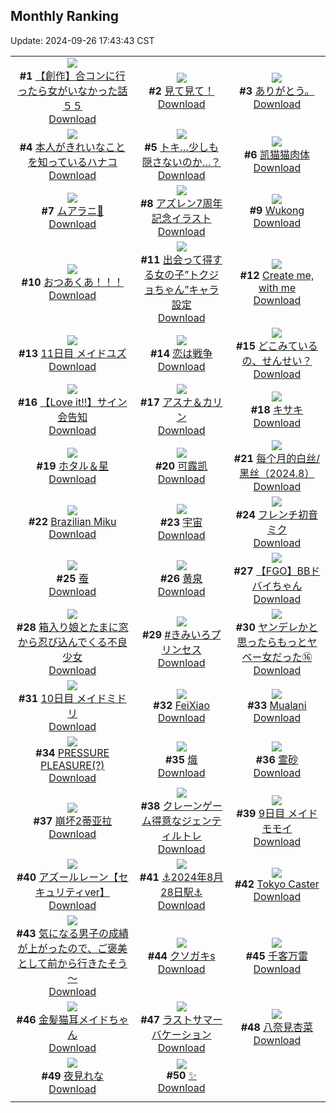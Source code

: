 ## Monthly Ranking
Update: 2024-09-26 17:43:43 CST

|      |      |      |
| :----: | :----: | :----: |
| ![](https://i.pixiv.re/c/240x480/img-master/img/2024/08/29/00/00/27/121922330_p0_master1200.jpg)<br>**#1** [【創作】合コンに行ったら女がいなかった話５５](https://www.pixiv.net/artworks/121922330)<br>[Download](https://i.pixiv.re/img-original/img/2024/08/29/00/00/27/121922330_p0.png) | ![](https://i.pixiv.re/c/240x480/img-master/img/2024/08/29/00/13/16/121923039_p0_master1200.jpg)<br>**#2** [見て見て！](https://www.pixiv.net/artworks/121923039)<br>[Download](https://i.pixiv.re/img-original/img/2024/08/29/00/13/16/121923039_p0.png) | ![](https://i.pixiv.re/c/240x480/img-master/img/2024/08/29/00/04/42/121922693_p0_master1200.jpg)<br>**#3** [ありがとう。](https://www.pixiv.net/artworks/121922693)<br>[Download](https://i.pixiv.re/img-original/img/2024/08/29/00/04/42/121922693_p0.jpg) |
| ![](https://i.pixiv.re/c/240x480/img-master/img/2024/08/29/00/01/26/121922475_p0_master1200.jpg)<br>**#4** [本人がきれいなことを知っているハナコ](https://www.pixiv.net/artworks/121922475)<br>[Download](https://i.pixiv.re/img-original/img/2024/08/29/00/01/26/121922475_p0.jpg) | ![](https://i.pixiv.re/c/240x480/img-master/img/2024/08/29/19/20/38/121941354_p0_master1200.jpg)<br>**#5** [トキ…少しも隠さないのか…？](https://www.pixiv.net/artworks/121941354)<br>[Download](https://i.pixiv.re/img-original/img/2024/08/29/19/20/38/121941354_p0.png) | ![](https://i.pixiv.re/c/240x480/img-master/img/2024/08/29/12/46/10/121933775_p0_master1200.jpg)<br>**#6** [凯猫猫肉体](https://www.pixiv.net/artworks/121933775)<br>[Download](https://i.pixiv.re/img-original/img/2024/08/29/12/46/10/121933775_p0.jpg) |
| ![](https://i.pixiv.re/c/240x480/img-master/img/2024/08/29/01/03/07/121924491_p0_master1200.jpg)<br>**#7** [ムアラニ🎨](https://www.pixiv.net/artworks/121924491)<br>[Download](https://i.pixiv.re/img-original/img/2024/08/29/01/03/07/121924491_p0.jpg) | ![](https://i.pixiv.re/c/240x480/img-master/img/2024/08/29/22/00/08/121946234_p0_master1200.jpg)<br>**#8** [アズレン7周年記念イラスト](https://www.pixiv.net/artworks/121946234)<br>[Download](https://i.pixiv.re/img-original/img/2024/08/29/22/00/08/121946234_p0.jpg) | ![](https://i.pixiv.re/c/240x480/img-master/img/2024/08/30/19/57/05/121926829_p0_master1200.jpg)<br>**#9** [Wukong](https://www.pixiv.net/artworks/121926829)<br>[Download](https://i.pixiv.re/img-original/img/2024/08/30/19/57/05/121926829_p0.jpg) |
| ![](https://i.pixiv.re/c/240x480/img-master/img/2024/08/28/22/00/02/121918054_p0_master1200.jpg)<br>**#10** [おつあくあ！！！](https://www.pixiv.net/artworks/121918054)<br>[Download](https://i.pixiv.re/img-original/img/2024/08/28/22/00/02/121918054_p0.png) | ![](https://i.pixiv.re/c/240x480/img-master/img/2024/08/29/00/17/59/121923182_p0_master1200.jpg)<br>**#11** [出会って得する女の子”トクジョちゃん”キャラ設定](https://www.pixiv.net/artworks/121923182)<br>[Download](https://i.pixiv.re/img-original/img/2024/08/29/00/17/59/121923182_p0.png) | ![](https://i.pixiv.re/c/240x480/img-master/img/2024/08/30/03/32/20/121955436_p0_master1200.jpg)<br>**#12** [Create me, with me](https://www.pixiv.net/artworks/121955436)<br>[Download](https://i.pixiv.re/img-original/img/2024/08/30/03/32/20/121955436_p0.png) |
| ![](https://i.pixiv.re/c/240x480/img-master/img/2024/08/29/00/00/15/121922300_p0_master1200.jpg)<br>**#13** [11日目 メイドユズ](https://www.pixiv.net/artworks/121922300)<br>[Download](https://i.pixiv.re/img-original/img/2024/08/29/00/00/15/121922300_p0.png) | ![](https://i.pixiv.re/c/240x480/img-master/img/2024/08/28/00/30/02/121895219_p0_master1200.jpg)<br>**#14** [恋は戦争](https://www.pixiv.net/artworks/121895219)<br>[Download](https://i.pixiv.re/img-original/img/2024/08/28/00/30/02/121895219_p0.jpg) | ![](https://i.pixiv.re/c/240x480/img-master/img/2024/08/29/15/11/11/121936007_p0_master1200.jpg)<br>**#15** [どこみているの、せんせい？](https://www.pixiv.net/artworks/121936007)<br>[Download](https://i.pixiv.re/img-original/img/2024/08/29/15/11/11/121936007_p0.jpg) |
| ![](https://i.pixiv.re/c/240x480/img-master/img/2024/08/29/00/33/58/121923688_p0_master1200.jpg)<br>**#16** [【Love it!!】サイン会告知](https://www.pixiv.net/artworks/121923688)<br>[Download](https://i.pixiv.re/img-original/img/2024/08/29/00/33/58/121923688_p0.jpg) | ![](https://i.pixiv.re/c/240x480/img-master/img/2024/08/29/00/00/52/121922408_p0_master1200.jpg)<br>**#17** [アスナ＆カリン](https://www.pixiv.net/artworks/121922408)<br>[Download](https://i.pixiv.re/img-original/img/2024/08/29/00/00/52/121922408_p0.png) | ![](https://i.pixiv.re/c/240x480/img-master/img/2024/08/29/21/49/29/121945857_p0_master1200.jpg)<br>**#18** [キサキ](https://www.pixiv.net/artworks/121945857)<br>[Download](https://i.pixiv.re/img-original/img/2024/08/29/21/49/29/121945857_p0.jpg) |
| ![](https://i.pixiv.re/c/240x480/img-master/img/2024/08/30/00/00/25/121950464_p0_master1200.jpg)<br>**#19** [ホタル＆星](https://www.pixiv.net/artworks/121950464)<br>[Download](https://i.pixiv.re/img-original/img/2024/08/30/00/00/25/121950464_p0.jpg) | ![](https://i.pixiv.re/c/240x480/img-master/img/2024/08/29/10/29/45/121931693_p0_master1200.jpg)<br>**#20** [可露凯](https://www.pixiv.net/artworks/121931693)<br>[Download](https://i.pixiv.re/img-original/img/2024/08/29/10/29/45/121931693_p0.png) | ![](https://i.pixiv.re/c/240x480/img-master/img/2024/08/29/16/45/35/121937602_p0_master1200.jpg)<br>**#21** [每个月的白丝/黑丝（2024.8）](https://www.pixiv.net/artworks/121937602)<br>[Download](https://i.pixiv.re/img-original/img/2024/08/29/16/45/35/121937602_p0.jpg) |
| ![](https://i.pixiv.re/c/240x480/img-master/img/2024/08/29/03/29/24/121926934_p0_master1200.jpg)<br>**#22** [Brazilian Miku](https://www.pixiv.net/artworks/121926934)<br>[Download](https://i.pixiv.re/img-original/img/2024/08/29/03/29/24/121926934_p0.jpg) | ![](https://i.pixiv.re/c/240x480/img-master/img/2024/08/27/00/00/04/121865201_p0_master1200.jpg)<br>**#23** [宇宙](https://www.pixiv.net/artworks/121865201)<br>[Download](https://i.pixiv.re/img-original/img/2024/08/27/00/00/04/121865201_p0.jpg) | ![](https://i.pixiv.re/c/240x480/img-master/img/2024/08/29/00/00/20/121922312_p0_master1200.jpg)<br>**#24** [フレンチ初音ミク](https://www.pixiv.net/artworks/121922312)<br>[Download](https://i.pixiv.re/img-original/img/2024/08/29/00/00/20/121922312_p0.png) |
| ![](https://i.pixiv.re/c/240x480/img-master/img/2024/08/29/00/31/26/121923612_p0_master1200.jpg)<br>**#25** [蚕](https://www.pixiv.net/artworks/121923612)<br>[Download](https://i.pixiv.re/img-original/img/2024/08/29/00/31/26/121923612_p0.png) | ![](https://i.pixiv.re/c/240x480/img-master/img/2024/08/27/12/00/08/121876672_p0_master1200.jpg)<br>**#26** [黄泉](https://www.pixiv.net/artworks/121876672)<br>[Download](https://i.pixiv.re/img-original/img/2024/08/27/12/00/08/121876672_p0.jpg) | ![](https://i.pixiv.re/c/240x480/img-master/img/2024/08/29/23/03/40/121948501_p0_master1200.jpg)<br>**#27** [【FGO】BBドバイちゃん](https://www.pixiv.net/artworks/121948501)<br>[Download](https://i.pixiv.re/img-original/img/2024/08/29/23/03/40/121948501_p0.png) |
| ![](https://i.pixiv.re/c/240x480/img-master/img/2024/08/29/02/43/17/121926348_p0_master1200.jpg)<br>**#28** [箱入り娘とたまに窓から忍び込んでくる不良少女](https://www.pixiv.net/artworks/121926348)<br>[Download](https://i.pixiv.re/img-original/img/2024/08/29/02/43/17/121926348_p0.jpg) | ![](https://i.pixiv.re/c/240x480/img-master/img/2024/08/30/05/00/29/121929621_p0_master1200.jpg)<br>**#29** [#きみいろプリンセス](https://www.pixiv.net/artworks/121929621)<br>[Download](https://i.pixiv.re/img-original/img/2024/08/30/05/00/29/121929621_p0.png) | ![](https://i.pixiv.re/c/240x480/img-master/img/2024/08/29/00/01/15/121922454_p0_master1200.jpg)<br>**#30** [ヤンデレかと思ったらもっとヤベー女だった⑯](https://www.pixiv.net/artworks/121922454)<br>[Download](https://i.pixiv.re/img-original/img/2024/08/29/00/01/15/121922454_p0.png) |
| ![](https://i.pixiv.re/c/240x480/img-master/img/2024/08/28/00/00/19/121894008_p0_master1200.jpg)<br>**#31** [10日目 メイドミドリ](https://www.pixiv.net/artworks/121894008)<br>[Download](https://i.pixiv.re/img-original/img/2024/08/28/00/00/19/121894008_p0.png) | ![](https://i.pixiv.re/c/240x480/img-master/img/2024/08/31/21/05/40/122010738_p0_master1200.jpg)<br>**#32** [FeiXiao](https://www.pixiv.net/artworks/122010738)<br>[Download](https://i.pixiv.re/img-original/img/2024/08/31/21/05/40/122010738_p0.png) | ![](https://i.pixiv.re/c/240x480/img-master/img/2024/08/28/08/05/58/121901586_p0_master1200.jpg)<br>**#33** [Mualani](https://www.pixiv.net/artworks/121901586)<br>[Download](https://i.pixiv.re/img-original/img/2024/08/28/08/05/58/121901586_p0.jpg) |
| ![](https://i.pixiv.re/c/240x480/img-master/img/2024/08/29/02/22/14/121926046_p0_master1200.jpg)<br>**#34** [PRESSURE PLEASURE(?)](https://www.pixiv.net/artworks/121926046)<br>[Download](https://i.pixiv.re/img-original/img/2024/08/29/02/22/14/121926046_p0.jpg) | ![](https://i.pixiv.re/c/240x480/img-master/img/2024/08/29/03/39/21/121927047_p0_master1200.jpg)<br>**#35** [熾](https://www.pixiv.net/artworks/121927047)<br>[Download](https://i.pixiv.re/img-original/img/2024/08/29/03/39/21/121927047_p0.png) | ![](https://i.pixiv.re/c/240x480/img-master/img/2024/08/30/00/00/27/121950469_p0_master1200.jpg)<br>**#36** [霊砂](https://www.pixiv.net/artworks/121950469)<br>[Download](https://i.pixiv.re/img-original/img/2024/08/30/00/00/27/121950469_p0.png) |
| ![](https://i.pixiv.re/c/240x480/img-master/img/2024/08/29/19/46/37/121941996_p0_master1200.jpg)<br>**#37** [崩坏2蒂亚拉](https://www.pixiv.net/artworks/121941996)<br>[Download](https://i.pixiv.re/img-original/img/2024/08/29/19/46/37/121941996_p0.jpg) | ![](https://i.pixiv.re/c/240x480/img-master/img/2024/08/29/18/49/05/121940481_p0_master1200.jpg)<br>**#38** [クレーンゲーム得意なジェンティルトレ](https://www.pixiv.net/artworks/121940481)<br>[Download](https://i.pixiv.re/img-original/img/2024/08/29/18/49/05/121940481_p0.png) | ![](https://i.pixiv.re/c/240x480/img-master/img/2024/08/27/00/00/19/121865270_p0_master1200.jpg)<br>**#39** [9日目 メイドモモイ](https://www.pixiv.net/artworks/121865270)<br>[Download](https://i.pixiv.re/img-original/img/2024/08/27/00/00/19/121865270_p0.png) |
| ![](https://i.pixiv.re/c/240x480/img-master/img/2024/08/28/14/01/57/121906773_p0_master1200.jpg)<br>**#40** [アズールレーン【セキュリティver】](https://www.pixiv.net/artworks/121906773)<br>[Download](https://i.pixiv.re/img-original/img/2024/08/28/14/01/57/121906773_p0.jpg) | ![](https://i.pixiv.re/c/240x480/img-master/img/2024/08/28/18/00/09/121910915_p0_master1200.jpg)<br>**#41** [⚓️2024年8月28日駅⚓️](https://www.pixiv.net/artworks/121910915)<br>[Download](https://i.pixiv.re/img-original/img/2024/08/28/18/00/09/121910915_p0.jpg) | ![](https://i.pixiv.re/c/240x480/img-master/img/2024/08/31/21/31/53/122011890_p0_master1200.jpg)<br>**#42** [Tokyo Caster](https://www.pixiv.net/artworks/122011890)<br>[Download](https://i.pixiv.re/img-original/img/2024/08/31/21/31/53/122011890_p0.jpg) |
| ![](https://i.pixiv.re/c/240x480/img-master/img/2024/08/28/18/00/18/121910954_p0_master1200.jpg)<br>**#43** [気になる男子の成績が上がったので、ご褒美として前から行きたそう～](https://www.pixiv.net/artworks/121910954)<br>[Download](https://i.pixiv.re/img-original/img/2024/08/28/18/00/18/121910954_p0.jpg) | ![](https://i.pixiv.re/c/240x480/img-master/img/2024/08/28/00/00/42/121894064_p0_master1200.jpg)<br>**#44** [クソガキs](https://www.pixiv.net/artworks/121894064)<br>[Download](https://i.pixiv.re/img-original/img/2024/08/28/00/00/42/121894064_p0.jpg) | ![](https://i.pixiv.re/c/240x480/img-master/img/2024/08/31/00/02/27/121980605_p0_master1200.jpg)<br>**#45** [千客万雷](https://www.pixiv.net/artworks/121980605)<br>[Download](https://i.pixiv.re/img-original/img/2024/08/31/00/02/27/121980605_p0.jpg) |
| ![](https://i.pixiv.re/c/240x480/img-master/img/2024/08/29/17/36/37/121938649_p0_master1200.jpg)<br>**#46** [金髪猫耳メイドちゃん](https://www.pixiv.net/artworks/121938649)<br>[Download](https://i.pixiv.re/img-original/img/2024/08/29/17/36/37/121938649_p0.jpg) | ![](https://i.pixiv.re/c/240x480/img-master/img/2024/08/29/00/00/28/121922332_p0_master1200.jpg)<br>**#47** [ラストサマーバケーション](https://www.pixiv.net/artworks/121922332)<br>[Download](https://i.pixiv.re/img-original/img/2024/08/29/00/00/28/121922332_p0.jpg) | ![](https://i.pixiv.re/c/240x480/img-master/img/2024/08/29/00/00/34/121922348_p0_master1200.jpg)<br>**#48** [八奈見杏菜](https://www.pixiv.net/artworks/121922348)<br>[Download](https://i.pixiv.re/img-original/img/2024/08/29/00/00/34/121922348_p0.jpg) |
| ![](https://i.pixiv.re/c/240x480/img-master/img/2024/08/28/00/37/05/121895450_p0_master1200.jpg)<br>**#49** [夜見れな](https://www.pixiv.net/artworks/121895450)<br>[Download](https://i.pixiv.re/img-original/img/2024/08/28/00/37/05/121895450_p0.png) | ![](https://i.pixiv.re/c/240x480/img-master/img/2024/08/29/19/45/53/121941959_p0_master1200.jpg)<br>**#50** [✨](https://www.pixiv.net/artworks/121941959)<br>[Download](https://i.pixiv.re/img-original/img/2024/08/29/19/45/53/121941959_p0.png) |
|      |
